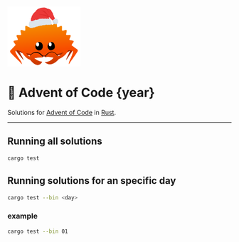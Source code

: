 <img src="./.assets/christmas_ferris.png" width="164">

# 🎄 Advent of Code {year}

Solutions for [Advent of Code](https://adventofcode.com/) in [Rust](https://www.rust-lang.org/).

---

## Running all solutions

```sh
cargo test

```

## Running solutions for an specific day

```sh
cargo test --bin <day>
```

### example

```sh
cargo test --bin 01

```

